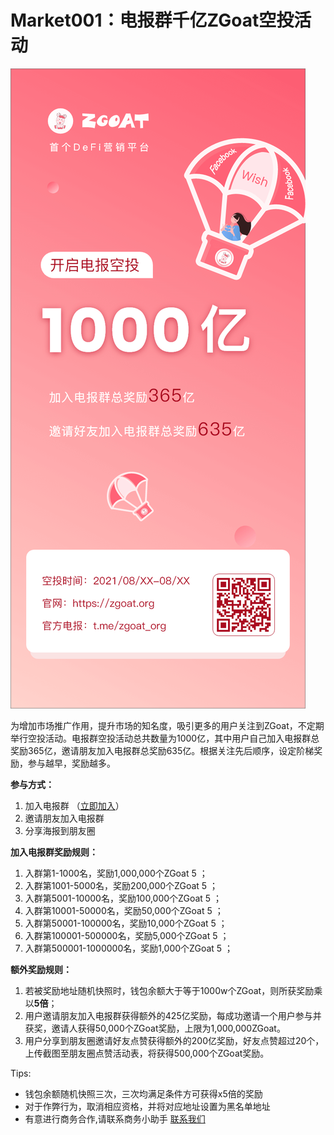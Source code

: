 # Market001：电报群千亿ZGoat空投活动

![](../../.gitbook/assets/1.png)

为增加市场推广作用，提升市场的知名度，吸引更多的用户关注到ZGoat，不定期举行空投活动。电报群空投活动总共数量为1000亿，其中用户自己加入电报群总奖励365亿，邀请朋友加入电报群总奖励635亿。根据关注先后顺序，设定阶梯奖励，参与越早，奖励越多。

**参与方式：**

1. 加入电报群 （[立即加入](http://zgoat.org)）
2. 邀请朋友加入电报群
3. 分享海报到朋友圈

**加入电报群奖励规则：**

1. 入群第1-1000名，奖励1,000,000个ZGoat 5 ；
2. 入群第1001-5000名，奖励200,000个ZGoat 5 ；
3. 入群第5001-10000名，奖励100,000个ZGoat 5 ；
4. 入群第10001-50000名，奖励50,000个ZGoat 5 ；
5. 入群第50001-100000名，奖励10,000个ZGoat 5 ；
6. 入群第100001-500000名，奖励5,000个ZGoat 5 ；
7. 入群第500001-1000000名，奖励1,000个ZGoat 5 ；

**额外奖励规则：**

1. 若被奖励地址随机快照时，钱包余额大于等于1000w个ZGoat，则所获奖励乘以**5倍**；
2. 用户邀请朋友加入电报群获得额外的425亿奖励，每成功邀请一个用户参与并获奖，邀请人获得50,000个ZGoat奖励，上限为1,000,000ZGoat。
3. 用户分享到朋友圈邀请好友点赞获得额外的200亿奖励，好友点赞超过20个，上传截图至朋友圈点赞活动表，将获得500,000个ZGoat奖励。



Tips:

* 钱包余额随机快照三次，三次均满足条件方可获得x5倍的奖励
* 对于作弊行为，取消相应资格，并将对应地址设置为黑名单地址
* 有意进行商务合作,请联系商务小助手 [联系我们](../../qi-ta/lian-xi-wo-men.md)



